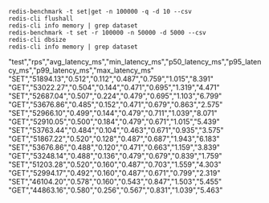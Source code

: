 ```
redis-benchmark -t set|get -n 100000 -q -d 10 --csv
redis-cli flushall
redis-cli info memory | grep dataset
redis-benchmark -t set -r 100000 -n 50000 -d 5000 --csv
redis-cli dbsize
redis-cli info memory | grep dataset
```

"test","rps","avg_latency_ms","min_latency_ms","p50_latency_ms","p95_latency_ms","p99_latency_ms","max_latency_ms"
"SET","51894.13","0.512","0.112","0.487","0.759","1.015","8.391"
"GET","53022.27","0.504","0.144","0.471","0.695","1.319","4.471"
"SET","52687.04","0.507","0.224","0.479","0.695","1.103","6.799"
"GET","53676.86","0.485","0.152","0.471","0.679","0.863","2.575"
"SET","52966.10","0.499","0.144","0.479","0.711","1.039","8.071"
"GET","52910.05","0.500","0.184","0.479","0.671","1.015","5.439"
"SET","53763.44","0.484","0.104","0.463","0.671","0.935","3.575"
"GET","51867.22","0.520","0.128","0.487","0.687","1.943","6.183"
"SET","53676.86","0.488","0.120","0.471","0.663","1.159","3.839"
"GET","53248.14","0.488","0.136","0.479","0.679","0.839","1.759"
"SET","51203.28","0.520","0.160","0.487","0.703","1.559","4.303"
"GET","52994.17","0.492","0.160","0.487","0.671","0.799","2.319"
"SET","46104.20","0.578","0.160","0.543","0.847","1.503","5.455"
"GET","44863.16","0.580","0.256","0.567","0.831","1.039","5.463"